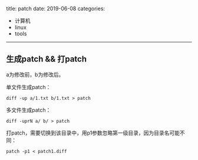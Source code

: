 title: patch
date: 2019-06-08
categories:
- 计算机
- linux
- tools




---

## 生成patch && 打patch

a为修改前，b为修改后。

单文件生成patch：
```
diff -up a/1.txt b/1.txt > patch
```

多文件生成patch：
```
diff -uprN a/ b/ > patch
```

打patch，需要切换到该目录中，用p1参数忽略第一级目录，因为目录名可能不同：
```
patch -p1 < patch1.diff
```